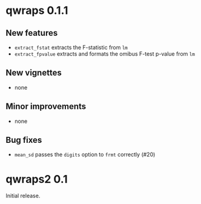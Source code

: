 # qwraps 0.1.1

## New features

* `extract_fstat` extracts the F-statistic from `lm`
* `extract_fpvalue` extracts and formats the omibus F-test p-value from `lm`

## New vignettes

* none

## Minor improvements

* none

## Bug fixes

* `mean_sd` passes the `digits` option to `frmt` correctly (#20)

# qwraps2 0.1

Initial release.
